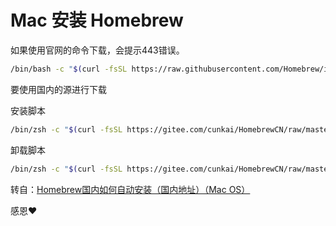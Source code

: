 # Mac 安装 Homebrew

如果使用官网的命令下载，会提示443错误。

```bash
/bin/bash -c "$(curl -fsSL https://raw.githubusercontent.com/Homebrew/install/HEAD/install.sh)"
```

要使用国内的源进行下载

安装脚本

```bash
/bin/zsh -c "$(curl -fsSL https://gitee.com/cunkai/HomebrewCN/raw/master/Homebrew.sh)"
```

卸载脚本

```bash
/bin/zsh -c "$(curl -fsSL https://gitee.com/cunkai/HomebrewCN/raw/master/HomebrewUninstall.sh)"
```

转自：[Homebrew国内如何自动安装（国内地址）（Mac OS）](https://zhuanlan.zhihu.com/p/111014448/)

感恩❤️
